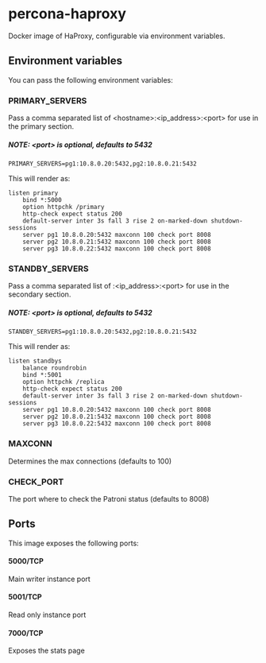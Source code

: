# percona-haproxy

Docker image of HaProxy, configurable via environment variables.

## Environment variables

You can pass the following environment variables:

### PRIMARY_SERVERS

Pass a comma separated list of \<hostname>:\<ip_address>:\<port> for use in the primary section.

##### NOTE: \<port> is optional, defaults to 5432

```
PRIMARY_SERVERS=pg1:10.8.0.20:5432,pg2:10.8.0.21:5432
```
This will render as:

```
listen primary
    bind *:5000
    option httpchk /primary
    http-check expect status 200
    default-server inter 3s fall 3 rise 2 on-marked-down shutdown-sessions
    server pg1 10.8.0.20:5432 maxconn 100 check port 8008
    server pg2 10.8.0.21:5432 maxconn 100 check port 8008
    server pg3 10.8.0.22:5432 maxconn 100 check port 8008
```

### STANDBY_SERVERS

Pass a comma separated list of <hostname>:<ip_address>:\<port> for use in the secondary section.

##### NOTE: \<port> is optional, defaults to 5432

```
STANDBY_SERVERS=pg1:10.8.0.20:5432,pg2:10.8.0.21:5432
```
This will render as:

```
listen standbys
    balance roundrobin
    bind *:5001
    option httpchk /replica
    http-check expect status 200
    default-server inter 3s fall 3 rise 2 on-marked-down shutdown-sessions
    server pg1 10.8.0.20:5432 maxconn 100 check port 8008
    server pg2 10.8.0.21:5432 maxconn 100 check port 8008
    server pg3 10.8.0.22:5432 maxconn 100 check port 8008
```

### MAXCONN

Determines the max connections (defaults to 100)

### CHECK_PORT

The port where to check the Patroni status (defaults to 8008)

## Ports

This image exposes the following ports:

#### 5000/TCP

Main writer instance port

#### 5001/TCP

Read only instance port

#### 7000/TCP

Exposes the stats page
